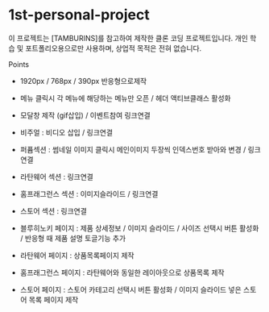 # 1st-personal-project
이 프로젝트는 [TAMBURINS]를 참고하여 제작한 클론 코딩 프로젝트입니다.
개인 학습 및 포트폴리오용으로만 사용하며, 상업적 목적은 전혀 없습니다.
<!--  -->
Points
<!--  -->
* 1920px / 768px / 390px 반응형으로제작
<!--  -->
* 메뉴 클릭시 각 메뉴에 해당하는 메뉴만 오픈 / 헤더 액티브클래스 활성화
<!--  -->
* 모달창 제작 (gif삽입) / 이벤트참여 링크연결
<!--  -->
* 비주얼 : 비디오 삽입 / 링크연결
<!--  -->
* 퍼퓸섹션 : 썸네일 이미지 클릭시 메인이미지 두장씩 인덱스번호 받아와 변경 / 링크연결
<!--  -->
* 라탄웨어 섹션 : 링크연결
<!--  -->
* 홈프래그런스 섹션 : 이미지슬라이드 / 링크연결
<!--  -->
* 스토어 섹션 : 링크연결
<!--  -->
* 블루히노키 페이지 : 제품 상세정보 / 이미지 슬라이드 / 사이즈 선택시 버튼 활성화 / 반응형 때 제품 설명 토글기능 추가
<!--  -->
* 라탄웨어 페이지 : 상품목록페이지 제작
<!--  -->
* 홈프래그런스 페이지 : 라탄웨어와 동일한 레이아웃으로 상품목록 제작
<!--  -->
* 스토어 페이지 : 스토어 카테고리 선택시 버튼 활성화 / 이미지 슬라이드 넣은 스토어 목록 페이지 제작